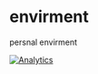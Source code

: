 # envirment
persnal envirment


[![Analytics](https://ga-beacon.appspot.com/UA-66010526-3/github/envirment)](https://github.com/super-fishz/envirment)
